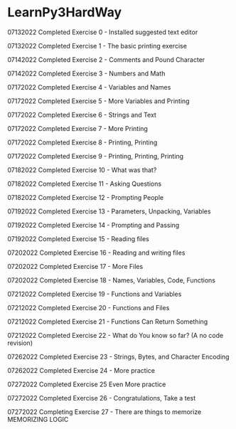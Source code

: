 # LearnPy3HardWay

07132022 Completed Exercise 0 - Installed suggested text editor

07132022 Completed Exercise 1 - The basic printing exercise

07142022 Completed Exercise 2 - Comments and Pound Character

07142022 Completed Exercise 3 - Numbers and Math

07172022 Completed Exercise 4 - Variables and Names

07172022 Completed Exercise 5 - More Variables and Printing

07172022 Completed Exercise 6 - Strings and Text

07172022 Completed Exercise 7 - More Printing

07172022 Completed Exercise 8 - Printing, Printing

07172022 Completed Exercise 9 - Printing, Printing, Printing

07182022 Completed Exercise 10 - What was that?

07182022 Completed Exercise 11 - Asking Questions

07182022 Completed Exercise 12 - Prompting People

07192022 Completed Exercise 13 - Parameters, Unpacking, Variables

07192022 Completed Exercise 14 - Prompting and Passing

07192022 Completed Exercise 15 - Reading files

07202022 Completed Exercise 16 - Reading and writing files

07202022 Completed Exercise 17 - More Files

07202022 Completed Exercise 18 - Names, Variables, Code, Functions

07212022 Completed Exercise 19 - Functions and Variables

07212022 Completed Exercise 20 - Functions and Files

07212022 Completed Exercise 21 - Functions Can Return Something

07212022 Completed Exercise 22 - What do You know so far? (A no code revision)

07262022 Completed Exercise 23 - Strings, Bytes, and Character Encoding

07262022 Completed Exercise 24 - More practice

07272022 Completed Exercise 25 Even More practice

07272022 Completed Exercise 26 - Congratulations, Take a test

07272022 Completing Exercise 27 - There are things to memorize MEMORIZING LOGIC
